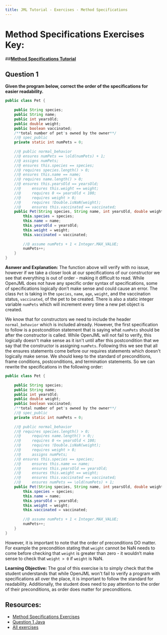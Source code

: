 ```yaml
---
title: JML Tutorial - Exercises - Method Specifications
---
```

# Method Specifications Exercises Key:
##**[Method Specifications Tutorial](https://www.openjml.org/tutorial/OldAndOrdering)**

## **Question 1**
**Given the program below, correct the order of the specifications for easier readability.**
```Java
public class Pet {
	
	public String species;
	public String name;
	public int yearsOld;
	public double weight;
	public boolean vaccinated;
	/**total number of pet's owned by the owner**/
	//@ spec_public
	private static int numPets = 0; 
	
	//@ public normal_behavior
  	//@	ensures numPets == \old(numPets) + 1;
  	//@	assigns numPets;
  	//@	ensures this.species == species;
	//@	requires species.length() > 0;
  	//@	ensures this.name == name;
	//@	requires name.length() > 0;
  	//@	ensures this.yearsOld == yearsOld;
	//@ 	ensures this.weight == weight;
	//@ 	requires 0 <= yearsOld < 100;
  	//@ 	requires weight > 0;
	//@ 	requires !Double.isNaN(weight);
	//@ 	ensures this.vaccinated == vaccinated;
	public Pet(String species, String name, int yearsOld, double weight, boolean vaccinated) {
		this.species = species;
		this.name = name;
		this.yearsOld = yearsOld;
		this.weight = weight;
		this.vaccinated = vaccinated;
		
		//@ assume numPets + 1 < Integer.MAX_VALUE;
		numPets++;
	}
}
```
**Asnwer and Explanation:**
The function above will verify with no issue, however if we take a closer look at our specifications of our constructor we see that everything is out of order - making it difficult to read. While OpenJML does not have any specific order syntax of specifications, some of specifications logically don’t make sense and could cause an error. The class `Pet` is taking in the `species`, `name`, `age`, `weight`, and the vaccination status, `vaccinated`, of the pet to be created. There is also a static integer variable `numPets` which will increment every time a new pet object is created.
 
We know that for constructors we need to include the header `normal_behavior` which is included already. However, the first specification to follow is a postcondition statement that is saying what `numPets` should be after the constructor is called. While OpenJML will not fail to verify, this logically doesn't make sense as it isn't until after this postcondition that we say that the constructor is assigning `numPets`. Following this we see that all the ensures statements come before our requires statements which doesn't logically make sense. We should keep to the standard of preconditions, frame conditions, postconditions, and termination statements. So we can rewrite the specifications in the following order:
```Java
public class Pet {
	
	public String species;
	public String name;
	public int yearsOld;
	public double weight;
	public boolean vaccinated;
	/**total number of pet's owned by the owner**/
	//@ spec_public
	private static int numPets = 0; 
	
	//@ public normal_behavior
	//@	requires species.length() > 0;
	//@ 	requires name.length() > 0;;
	//@ 	requires 0 <= yearsOld < 100;
	//@ 	requires !Double.isNaN(weight);
	//@ 	requires weight > 0;
	//@ 	assigns numPets;
	//@	ensures this.species == species;
	//@ 	ensures this.name == name;
	//@ 	ensures this.yearsOld == yearsOld;
	//@ 	ensures this.weight == weight;
	//@ 	ensures this.vaccinated == vaccinated;
	//@ 	ensures numPets == \old(numPets) + 1;
	public Pet(String species, String name, int yearsOld, double weight, boolean vaccinated) {
		this.species = species;
		this.name = name;
		this.yearsOld = yearsOld;
		this.weight = weight;
		this.vaccinated = vaccinated;
		
		//@ assume numPets + 1 < Integer.MAX_VALUE;
		numPets++;
	}
}
```
However, it is important to note that the order of preconditions DO matter. For example the precondition stating that `weight` cannot be NaN needs to come before checking that `weight` is greater than zero - it wouldn’t make sense to check that `weight > 0` if `weight` is NaN.    

**Learning Objective:** 
The goal of this exercise is to simply check that the student understands that while OpenJML won't fail to verify a program with specifications all over the place, it is important to follow the standard for readability. Additionally, the student does need to pay attention to the order of their preconditions, as order does matter for preconditions.

## **Resources:**
+ [Method Specifications Exercises](MethodSpecificationsEx.md)
+ [Question 1 Java](Pet.java)
+ [All exercises](https://www.openjml.org/tutorial/exercises/exercises)